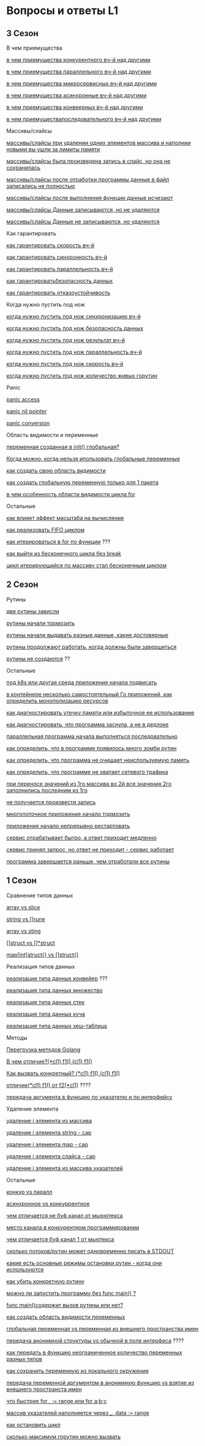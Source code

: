# Вопросы и ответы L1

## 3 Сезон

В чем приемущества

[в чем приемущества конкурентного вч-й над другими](/L1/3/what_is_good1.md)

[в чем приемущества параллельного вч-й над другими](/L1/3/what_is_good2.md)

[в чем приемущества микросервисных вч-й над другими](/L1/3/what_is_good3.md)

[в чем приемущества асинхронные вч-й над другими](/L1/3/what_is_good4.md)

[в чем приемущества конвеерных вч-й над другими](/L1/3/what_is_good5.md)  

[в чем приемуществапоследовательного вч-й над другими](/L1/3/what_is_good6.md)

Массивы/слайсы

[массивы/слайсы при удалении одних элементов массива и наполнии новыми вы ушли за лимиты памяти](/L1/3/array_slice1.md)

[массивы/слайсы была произведена запись в слайс, но она не сохранилась](/L1/3/array_slice2.md)

[массивы/слайсы после отработки программы данные в файл записались не полностью](/L1/3/array_slice3.md)

[массивы/слайсы после выполнения функции данные исчезают](/L1/3/array_slice4.md)

[массивы/слайсы Данные записываются, но не удаляются](/L1/3/array_slice5.md)

[массивы/слайсы Данные не записываются, но удаляются](/L1/3/array_slice6.md)

Как гарантировать

[как гарантировать скорость вч-й](/L1/3/how_to_guarantee1.md)

[как гарантировать синхронность вч-й](/L1/3/how_to_guarantee2.md)

[как гарантировать параллельность вч-й](/L1/3/how_to_guarantee3.md)

[как гарантироватьбезопасность данных](/L1/3/how_to_guarantee4.md)

[как гарантировать отказоустойчивость](/L1/3/how_to_guarantee5.md)

Когда нужно пустить под нож

[когда нужно пустить под нож синхронизацию вч-й](/L1/3/when_need1.md)

[когда нужно пустить под нож безопасность данных](/L1/3/when_need2.md)

[когда нужно пустить под нож результат вч-й](/L1/3/when_need3.md)

[когда нужно пустить под нож параллельность вч-й](/L1/3/when_need4.md)

[когда нужно пустить под нож скорость вч-й](/L1/3/when_need5.md)

[когда нужно пустить под нож количество живых горутин](/L1/3/when_need6.md)

Panic

[panic access](/L1/3/panic_access.md)

[panic nil pointer](/L1/3/panic_nil_pointer.md)

[panic conversion](/L1/3/panic_conversion.md)

Область видимости и переменные

[переменная созданная в init() глобальная?](/L1/3/glob_var.md)

[Когда можно, когда нельзя ипользовать глобальные переменные](/L1/3/use_global_var.md)  

[как создать свою область видимости](/L1/3/visible.md)  

[как создать глобальную переменную только для 1 пакета](/L1/3/glob_var_1_package.md)  

[в чем особенность области видимости цикла for](/L1/3/for.md)  

Остальные

[как влияет эффект масштаба на вычисления](/L1/3/scale_effect.md)

[как реализовать FIFO циклом](/L1/3/cycle_fifo.md)  

[как итерироваться в for по функции](/L1/3/iterator.md)  ???

[как выйти из бесконечного цикла без break](/L1/3/out_from_cycle.md)

[цикл итерирующийся по массиву стал бесконечным циклом](/L1/3/endles_cycle.md)  

## 2 Сезон

Рутины

[две рутины зависли](/L1/2/two_routines_are_stuck.md)

[рутины начали тормозить](/L1/2/routines_slow.md)

[рутины начали выдавать разные данные, какие достоверные](/L1/2/routines_fake.md)

[рутины продолжают работать, когда должны были завершиться](/L1/2/routines_dont_close.md)

[рутины не создаются](/L1/2/rutine.md) ??

Остальные

[под k8s или другая среда приложения начала подвисать](/L1/2/k8s.md)  

[в контейнере несколько самостоятельный Го приложений, как определить монополизацию ресурсов](/L1/2/monopolist.md)

[как диагностировать утечку памяти или избыточное ее использование](/L1/2/how1.md)

[как диагностировать, что программа заснула, а не в дедлоке](/L1/2/how2.md)

[параллельная программа начала выполняться последовательно](/L1/2/paralel_became.md)

[как определить, что в программе появилось много зомби рутин](/L1/2/zombi_rutin.md)

[как определить, что программа не очищает неиспользуемую память](/L1/2/check_mem_free.md)

[как определить, что программе не хватает сетевого трафика](/L1/2/network_slow.md)

[при переносе значений из 1го массива во 2й все значения 2го заполнились последним из 1го](/L1/2/array_copy_error.md)

[не получается произвести запись](/L1/2/cant_write.md)

[многопоточное приложение начало тормозить](/L1/2/multithreading_slows_down.md)

[приложение начало непрерывно рестартовать](/L1/2/restarts.md)

[сервис отрабатывает бытро, а ответ приходит медленно](/L1/2/slow_responsee.md)

[сервис принял запрос, но ответ не приходит - сервис работает](/L1/2/no_response.md)

[программа завершается раньше, чем отработали все рутины](/L1/2/program_close.md)


## 1 Сезон

Сравнение типов данных

[array vs slice](/L1/1/array_vs_slice.md) 

[string vs []rune](/L1/1/string_vs_slice_rune.md)

[array vs sting](/L1/1/array_vs_sting.md)

[[]struct vs []*struct](/L1/1/slicestruct_vs_slicepointerstruct.md)

[map[int]struct{} vs []struct{}](/L1/1/map_vs_slice.md)

Реализация типов данных

[реализация типа данных конвейер](/L1/1/pipeline.md)  ???

[реализация типа данных множество](/L1/1/mnozhestvo.md)

[реализация типа данных стек](/L1/1/stack.md)

[реализация типа данных куча](/L1/1/heap.md)

[реализация типа данных хеш-таблица](/L1/1/hash.md)

Методы

[Перегрузка методов Golang](/L1/1/method_overloading.md)

[В чем отличие?(*cl1) f1() (cl1) f1()](/L1/1/method_value_pointer.md)

[Как вызвать конкретный? (*cl1) f1() (cl1) f1()](/L1/1/call_value_pointer.md)

[отличие(*cl1) f1() от f2(*cl1)](/L1/1/diff_method_and_pointer.md) ????

[передача аргумента в функцию по указателю и по интерфейсу](/L1/1/differences.md) 

Удаление элемента

[удаление i элемента из массива](/L1/1/del_array.md)

[удаление i элемента string - cap](/L1/1/del_string.md)

[удаление i элемента map - cap](/L1/1/del_map.md)

[удаление i элемента слайса - cap](/L1/1/del_slice.md)

[удаление i элемента из массива указателей](/L1/1/del_array_pointers.md)

Остальные

[конкур vs паралл](/L1/1/vs1.md)

[асинхронное vs конкуррентное](/L1/1/vs2.md)

[чем отличается не буф канал от мьюютекса](/L1/1/bufchan_vs_mutex.md)

[место канала в конкурентном программировании](/L1/1/chan_in_multi.md)

[чем отличается буф канал 1 от мьютекса](/L1/1/dif_bufchan_and_mutex.md)

[сколько потоков/рутин может одновременно писать в STDOUT](/L1/1/stdout.md)

[какие есть основные режимы остановки рутин - когда они используются](/L1/1/stop_gorutin.md)

[как убить конкретную рутину](/L1/1/kill_rutin.md)

[можно ли запустить программу без func main() ?](/L1/1/run_without_main.md)

[func main()содержит вызов рутины или нет?](/L1/1/main_call_rutin.md)

[как создать область видимости переменных](/L1/1/visibility.md)

[глобальная переменная vs переменная из внешнего пространства имен](/L1/1/globvar_vs_other.md)

[передача анонимной структуры vs обычной в поле интерфеса](/L1/1/anonimfunc_vs_normal.md) ????

[как передать в функцию неограниченное количество переменных разных типов](/L1/1/any.md)

[как сохранить переменную из локального окружения](/L1/1/localvar.md)

[передача переменной аргументом в анонимную функцию vs взятие из внешнего пространста имен](/L1/1/varfunc_outpackage.md)

[что быстрее for _,_ := range или for a;b;c](/L1/1/What_is_fast_for_vs_range.md)

[массив указателей наполняется через _, data := range](/L1/1/array_pointers.md)

[как остановить цикл](/L1/1/stop_cycle.md)

[сколько максимум горутин можно вызвать](/L1/1/max_goroutine.md)
